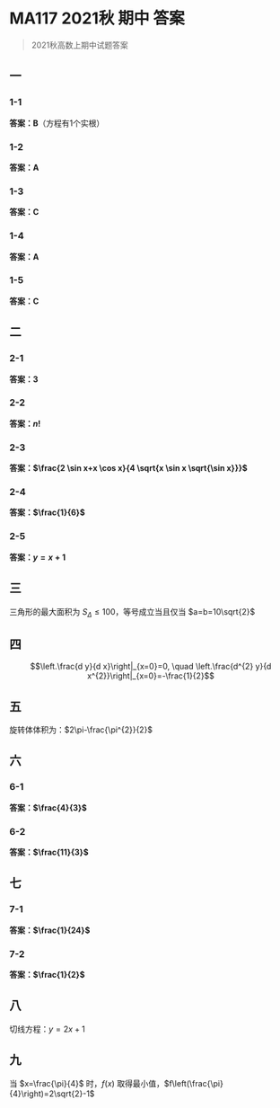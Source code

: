 # MA117 2021秋 期中 答案

> 2021秋高数上期中试题答案

## 一

### 1-1

**答案：B**（方程有1个实根）

### 1-2

**答案：A**

### 1-3

**答案：C**

### 1-4

**答案：A**

### 1-5

**答案：C**

## 二

### 2-1

**答案：3**

### 2-2

**答案：$n!$**

### 2-3

**答案：$\frac{2 \sin x+x \cos x}{4 \sqrt{x \sin x \sqrt{\sin x}}}$**

### 2-4

**答案：$\frac{1}{6}$**

### 2-5

**答案：$y=x+1$**

## 三

三角形的最大面积为 $S_{\Delta} \leq 100$，等号成立当且仅当 $a=b=10\sqrt{2}$

## 四

$$\left.\frac{d y}{d x}\right|_{x=0}=0, \quad \left.\frac{d^{2} y}{d x^{2}}\right|_{x=0}=-\frac{1}{2}$$

## 五

旋转体体积为：$2\pi-\frac{\pi^{2}}{2}$

## 六

### 6-1

**答案：$\frac{4}{3}$**

### 6-2

**答案：$\frac{11}{3}$**

## 七

### 7-1

**答案：$\frac{1}{24}$**

### 7-2

**答案：$\frac{1}{2}$**

## 八

切线方程：$y=2x+1$

## 九

当 $x=\frac{\pi}{4}$ 时，$f(x)$ 取得最小值，$f\left(\frac{\pi}{4}\right)=2\sqrt{2}-1$
